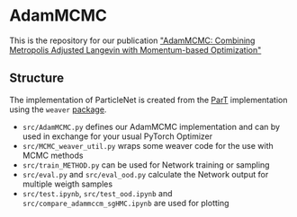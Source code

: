 # AdamMCMC

This is the repository for our publication ["AdamMCMC: Combining Metropolis Adjusted Langevin with Momentum-based Optimization"](https://arxiv.org)

## Structure

The implementation of ParticleNet is created from the [ParT](https://github.com/jet-universe/particle_transformer/tree/main) implementation  using the `weaver` [package](https://github.com/hqucms/weaver-core/tree/main). 
  * <code>src/AdamMCMC.py</code> defines our AdamMCMC implementation and can by used in exchange for your usual PyTorch Optimizer
  * <code>src/MCMC_weaver_util.py</code> wraps some weaver code for the use with MCMC methods
  * <code>src/train_METHOD.py</code> can be used for Network training or sampling
  * <code>src/eval.py</code> and <code>src/eval_ood.py</code> calculate the Network output for multiple weigth samples
  * <code>src/test.ipynb</code>, <code>src/test_ood.ipynb</code>  and <code>src/compare_adammccm_sgHMC.ipynb</code> are used for plotting

